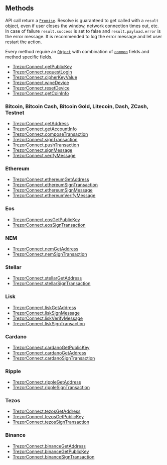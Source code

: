 ## Methods

API call return a [`Promise`](https://developer.mozilla.org/en-US/docs/Web/JavaScript/Reference/Global_Objects/Promise). Resolve is guaranteed to get called
with a `result` object, even if user closes the window, network connection times
out, etc. In case of failure `result.success` is set to false and `result.payload.error` is
the error message. It is recommended to log the error message and let user
restart the action.

Every method require an [`Object`](https://developer.mozilla.org/en-US/docs/Web/JavaScript/Reference/Global_Objects/Object) with combination of [`common`](methods/commonParams.md) fields and method specific fields.

* [TrezorConnect.getPublicKey](methods/getPublicKey.md)
* [TrezorConnect.requestLogin](methods/requestLogin.md)
* [TrezorConnect.cipherKeyValue](methods/cipherKeyValue.md)
* [TrezorConnect.wipeDevice](methods/wipeDevice.md)
* [TrezorConnect.resetDevice](methods/resetDevice.md)
* [TrezorConnect.getCoinInfo](methods/getCoinInfo.md)

### Bitcoin, Bitcoin Cash, Bitcoin Gold, Litecoin, Dash, ZCash, Testnet

* [TrezorConnect.getAddress](methods/getAddress.md)
* [TrezorConnect.getAccountInfo](methods/getAccountInfo.md)
* [TrezorConnect.composeTransaction](methods/composeTransaction.md)
* [TrezorConnect.signTransaction](methods/signTransaction.md)
* [TrezorConnect.pushTransaction](methods/pushTransaction.md)
* [TrezorConnect.signMessage](methods/signMessage.md)
* [TrezorConnect.verifyMessage](methods/verifyMessage.md)

### Ethereum
* [TrezorConnect.ethereumGetAddress](methods/ethereumGetAddress.md)
* [TrezorConnect.ethereumSignTransaction](methods/ethereumSignTransaction.md)
* [TrezorConnect.ethereumSignMessage](methods/ethereumSignMessage.md)
* [TrezorConnect.ethereumVerifyMessage](methods/ethereumVerifyMessage.md)

### Eos
* [TrezorConnect.eosGetPublicKey](methods/eosGetPublicKey.md)
* [TrezorConnect.eosSignTransaction](methods/eosSignTransaction.md)

### NEM
* [TrezorConnect.nemGetAddress](methods/nemGetAddress.md)
* [TrezorConnect.nemSignTransaction](methods/nemSignTransaction.md)

### Stellar
* [TrezorConnect.stellarGetAddress](methods/stellarGetAddress.md)
* [TrezorConnect.stellarSignTransaction](methods/stellarSignTransaction.md)

### Lisk
* [TrezorConnect.liskGetAddress](methods/liskGetAddress.md)
* [TrezorConnect.liskSignMessage](methods/liskSignMessage.md)
* [TrezorConnect.liskVerifyMessage](methods/liskVerifyMessage.md)
* [TrezorConnect.liskSignTransaction](methods/liskSignTransaction.md)

### Cardano
* [TrezorConnect.cardanoGetPublicKey](methods/cardanoGetPublicKey.md)
* [TrezorConnect.cardanoGetAddress](methods/cardanoGetAddress.md)
* [TrezorConnect.cardanoSignTransaction](methods/cardanoSignTransaction.md)

### Ripple
* [TrezorConnect.rippleGetAddress](methods/rippleGetAddress.md)
* [TrezorConnect.rippleSignTransaction](methods/rippleSignTransaction.md)

### Tezos
* [TrezorConnect.tezosGetAddress](methods/tezosGetAddress.md)
* [TrezorConnect.tezosGetPublicKey](methods/tezosGetPublicKey.md)
* [TrezorConnect.tezosSignTransaction](methods/tezosSignTransaction.md)

### Binance
* [TrezorConnect.binanceGetAddress](methods/binanceGetAddress.md)
* [TrezorConnect.binanceGetPublicKey](methods/binanceGetPublicKey.md)
* [TrezorConnect.binanceSignTransaction](methods/binanceSignTransaction.md)
